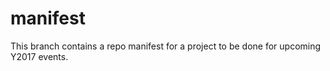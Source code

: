 # manifest
This branch contains a repo manifest for a project to be done for upcoming Y2017 events.
